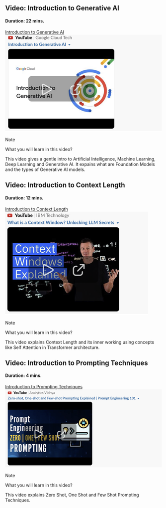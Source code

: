 
## Video: Introduction to Generative AI
#### Duration: 22 mins.

[Introduction to Generative AI](https://www.youtube.com/watch?v=G2fqAlgmoPo)
<br>
![Introduction to Generative AI](images/intro_genai.png)

> [!NOTE]
> What you will learn in this video?
>
> This video gives a gentle intro to Artificial Intelligence, Machine Learning, Deep Learning and Generative AI. It expains what are Foundation Models and the types of Generative AI models.


## Video: Introduction to Context Length
#### Duration: 12 mins.

[Introduction to Context Length](https://www.youtube.com/watch?v=-QVoIxEpFkM)
<br>
![Introduction to Context Length](images/context_length.png)

> [!NOTE]
> What you will learn in this video?
>
> This video explains Context Length and its inner working using concepts like Self Attention in Transformer architecture.

## Video: Introduction to Prompting Techniques
#### Duration: 4 mins.

[Introduction to Prompting Techniques](https://www.youtube.com/watch?v=sW5xoicq5TY)
<br>
![Introduction to Prompting Techniques](images/prompting_1.png)

> [!NOTE]
> What you will learn in this video?
>
> This video explains Zero Shot, One Shot and Few Shot Prompting Techniques.